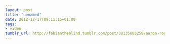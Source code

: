 ```yaml
---
layout: post
title: "unnamed"
date: 2012-12-17T09:11:15+01:00
tags:
- video
tumblr_url: http://fabiantheblind.tumblr.com/post/38135603258/aaron-rogers-saz-designed-and-animated-in-ae
---
```

